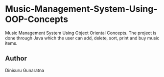 # Music-Management-System-Using-OOP-Concepts

Music Management System Using Object Oriental Concepts. The project is done through Java which the user can add, delete, sort, print and buy music items.

## Author
Dinisuru Gunaratna
